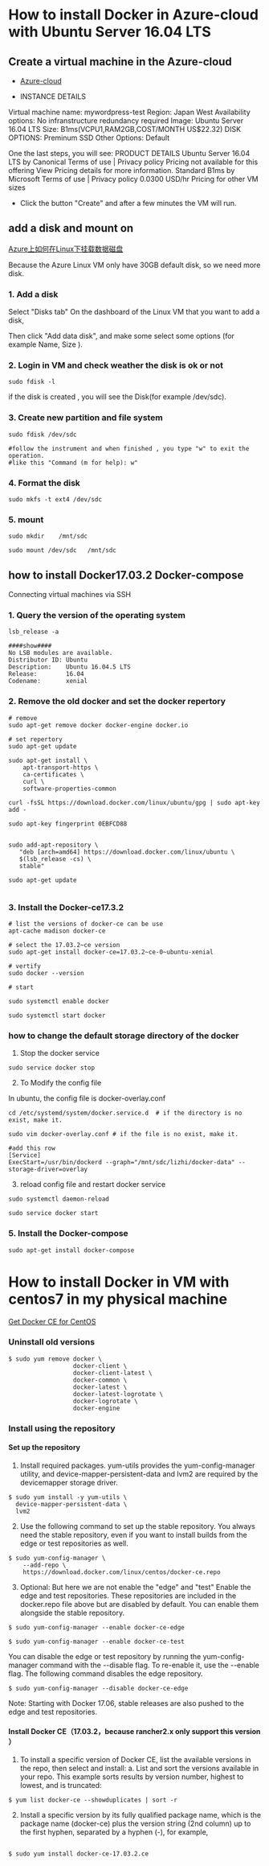 # How to install Docker in Azure-cloud  with Ubuntu Server 16.04 LTS


## Create a virtual machine in the Azure-cloud

* [Azure-cloud](https://portal.azure.com)

* INSTANCE DETAILS

Virtual machine name: mywordpress-test
Region: Japan West
Availability options: No infranstructure redundancy required
Image: Ubuntu Server 16.04 LTS
Size: B1ms(VCPU1,RAM2GB,COST/MONTH US$22.32)
DISK OPTIONS: Preminum SSD
Other Options: Default

One the last steps, you will see:
PRODUCT DETAILS
Ubuntu Server 16.04 LTS
by Canonical
Terms of use |  Privacy policy
Pricing not available for this offering
View Pricing details for more information.
Standard B1ms
by Microsoft
Terms of use |  Privacy policy
0.0300 USD/hr
Pricing for other VM sizes


* Click the button "Create" and after a few minutes the VM will run.


## add a disk and mount on

[Azure上如何在Linux下挂载数据磁盘](https://www.cnblogs.com/cloudapps/p/4996276.html)

Because the Azure Linux VM only have 30GB default disk, so we need more disk.

### 1. Add a disk 

Select "Disks tab" On the dashboard of the Linux VM  that you want to add a disk,

Then click "Add data disk", and make some select some options (for example Name, Size ).


### 2. Login in VM and check weather the disk is ok or not

```
sudo fdisk -l

```
if the disk is created , you will see the Disk(for example /dev/sdc).

### 3. Create new partition and file system 

```
sudo fdisk /dev/sdc

#follow the instrument and when finished , you type "w" to exit the operation.
#like this "Command (m for help): w"
```
### 4. Format the disk


```
sudo mkfs -t ext4 /dev/sdc
```

### 5. mount

```
sudo mkdir    /mnt/sdc

sudo mount /dev/sdc   /mnt/sdc

```




## how to install Docker17.03.2 Docker-compose

Connecting virtual machines via SSH

### 1. Query the version of the operating system

```
lsb_release -a

####show####
No LSB modules are available.
Distributor ID: Ubuntu
Description:    Ubuntu 16.04.5 LTS
Release:        16.04
Codename:       xenial
```
### 2. Remove the old docker and set the docker repertory

```
# remove
sudo apt-get remove docker docker-engine docker.io

# set repertory
sudo apt-get update

sudo apt-get install \
    apt-transport-https \
    ca-certificates \
    curl \
    software-properties-common

curl -fsSL https://download.docker.com/linux/ubuntu/gpg | sudo apt-key add -

sudo apt-key fingerprint 0EBFCD88


sudo add-apt-repository \
   "deb [arch=amd64] https://download.docker.com/linux/ubuntu \
   $(lsb_release -cs) \
   stable"

sudo apt-get update


```

### 3. Install the Docker-ce17.3.2

```
# list the versions of docker-ce can be use
apt-cache madison docker-ce

# select the 17.03.2~ce version
sudo apt-get install docker-ce=17.03.2~ce-0~ubuntu-xenial

# vertify
sudo docker --version

# start

sudo systemctl enable docker

sudo systemctl start docker

```

### how to change the default storage directory of the docker

1. Stop the docker service

```
sudo service docker stop
```

2. To Modify the config file 

In ubuntu, the config file is docker-overlay.conf 



```
cd /etc/systemd/system/docker.service.d  # if the directory is no exist, make it.

sudo vim docker-overlay.conf # if the file is no exist, make it.

#add this row
[Service]
ExecStart=/usr/bin/dockerd --graph="/mnt/sdc/lizhi/docker-data" --storage-driver=overlay

```
3. reload config file and restart docker service

```
sudo systemctl daemon-reload

sudo service docker start

```




### 5. Install the Docker-compose

```
sudo apt-get install docker-compose
```

# How to install Docker in VM  with centos7 in my physical machine

[Get Docker CE for CentOS](https://docs.docker.com/install/linux/docker-ce/centos/)

### Uninstall old versions

```
$ sudo yum remove docker \
                  docker-client \
                  docker-client-latest \
                  docker-common \
                  docker-latest \
                  docker-latest-logrotate \
                  docker-logrotate \
                  docker-engine
```
 


###   Install using the repository

#### Set up the repository

1. Install required packages. yum-utils provides the yum-config-manager utility, and device-mapper-persistent-data and lvm2 are required by the devicemapper storage driver.

```
$ sudo yum install -y yum-utils \
  device-mapper-persistent-data \
  lvm2

```

2. Use the following command to set up the stable repository. You always need the stable repository, even if you want to install builds from the edge or test repositories as well.

```
$ sudo yum-config-manager \
    --add-repo \
    https://download.docker.com/linux/centos/docker-ce.repo

```
3. Optional: But here we are not enable the "edge" and "test"
Enable the edge and test repositories. These repositories are included in the docker.repo file above but are disabled by default. You can enable them alongside the stable repository.

```
$ sudo yum-config-manager --enable docker-ce-edge

$ sudo yum-config-manager --enable docker-ce-test

```
You can disable the edge or test repository by running the yum-config-manager command with the --disable flag. To re-enable it, use the --enable flag. The following command disables the edge repository.

```
$ sudo yum-config-manager --disable docker-ce-edge
```
Note: Starting with Docker 17.06, stable releases are also pushed to the edge and test repositories.


#### Install Docker CE（17.03.2，because rancher2.x only support this version ）

1. To install a specific version of Docker CE, list the available versions in the repo, then select and install:
a. List and sort the versions available in your repo. This example sorts results by version number, highest to lowest, and is truncated:

```
$ yum list docker-ce --showduplicates | sort -r

```

2. Install a specific version by its fully qualified package name, which is the package name (docker-ce) plus the version string (2nd column) up to the first hyphen, separated by a hyphen (-), for example, 

```

$ sudo yum install docker-ce-17.03.2.ce

```



